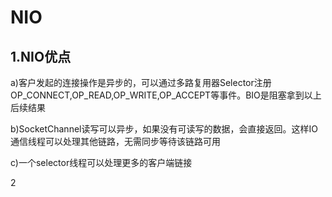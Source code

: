 # NIO

## 1.NIO优点

a)客户发起的连接操作是异步的，可以通过多路复用器Selector注册OP_CONNECT,OP_READ,OP_WRITE,OP_ACCEPT等事件。BIO是阻塞拿到以上后续结果

b)SocketChannel读写可以异步，如果没有可读写的数据，会直接返回。这样IO通信线程可以处理其他链路，无需同步等待该链路可用

c)一个selector线程可以处理更多的客户端链接

2

